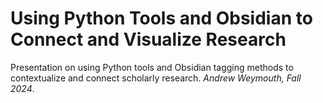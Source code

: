 # Using Python Tools and Obsidian to Connect and Visualize Research

Presentation on using Python tools and Obsidian tagging methods to contextualize and connect scholarly research. _Andrew Weymouth, Fall 2024_.